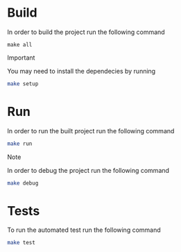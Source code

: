 <!-- TODO: Add infomration on how to build project -->

# Build
In order to build the project run the following command

```
make all
```

>[!important]
>You may need to install the dependecies by running
>```bash
> make setup
>```

# Run
In order to run the built project run the following command
```bash
make run
```

>[!note]
> In order to debug the project run the following command
>```bash
>make debug
>``` 

# Tests
To run the automated test run the following command

```bash
make test
```


